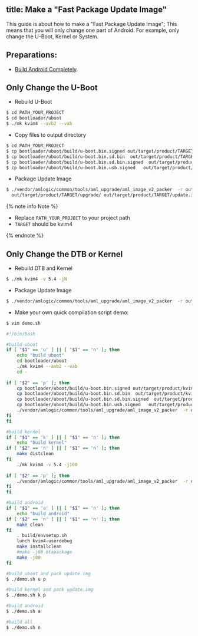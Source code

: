 title: Make a "Fast Package Update Image"
---

This guide is about how to make a "Fast Package Update Image"; This means that you will only change one part of Android. For example, only change the U-Boot, Kernel or System.

## Preparations:

* [Build Android Completely](/android/vim4/BuildAndroid.html).


## Only Change the U-Boot

* Rebuild U-Boot

```sh
$ cd PATH_YOUR_PROJECT
$ cd bootloader/uboot
$ ./mk kvim4 --avb2 --vab
```

* Copy files to output directory

```sh
$ cd PATH_YOUR_PROJECT
$ cp bootloader/uboot/build/u-boot.bin.signed out/target/product/TARGET/bootloader.img
$ cp bootloader/uboot/build/u-boot.bin.sd.bin  out/target/product/TARGET/upgrade/
$ cp bootloader/uboot/build/u-boot.bin.sd.bin.signed  out/target/product/TARGET/upgrade/
$ cp bootloader/uboot/build/u-boot.bin.usb.signed   out/target/product/TARGET/upgrade/
```
* Package Update Image

```sh
$ ./vendor/amlogic/common/tools/aml_upgrade/aml_image_v2_packer  -r out/target/product/TARGET/upgrade/aml_upgrade_package_AB_vendor_boot.conf
  out/target/product/TARGET/upgrade/ out/target/product/TARGET/update.img
```

{% note info Note %}

* Replace `PATH_YOUR_PROJECT` to your project path
* `TARGET` should be kvim4

{% endnote %}


## Only Change the DTB or Kernel

* Rebuild DTB and Kernel

```sh
$ ./mk kvim4 -v 5.4 -jN
```
* Package Update Image

```sh
$ ./vendor/amlogic/common/tools/aml_upgrade/aml_image_v2_packer  -r out/target/product/TARGET/upgrade/aml_upgrade_package_AB_vendor_boot.conf  out/target/product/TARGET/upgrade/ out/target/product/TARGET/update.img
```

* Make your own quick compilation script demo:

```sh
$ vim demo.sh
```
```sh
#!/bin/bash

#build uboot
if [ "$1" == 'u' ] || [ "$1" == 'n' ]; then	
	echo "build uboot"
	cd bootloader/uboot
	./mk kvim4 --avb2 --vab 
	cd -
	
if [ "$2" == 'p' ]; then	
	cp bootloader/uboot/build/u-boot.bin.signed out/target/product/kvim4/bootloader.img
	cp bootloader/uboot/build/u-boot.bin.sd.bin  out/target/product/kvim4/upgrade/
	cp bootloader/uboot/build/u-boot.bin.sd.bin.signed  out/target/product/kvim4/upgrade/
	cp bootloader/uboot/build/u-boot.bin.usb.signed   out/target/product/kvim4/upgrade/
	./vendor/amlogic/common/tools/aml_upgrade/aml_image_v2_packer  -r out/target/product/kvim4/upgrade/aml_upgrade_package_AB_vendor_boot.conf out/target/product/kvim4/upgrade out/target/product/kvim4/update.img
fi	
fi

#build kernel
if [ "$1" == 'k' ] || [ "$1" == 'n' ]; then
	echo "build kernel"
if [ "$2" == 'n' ] || [ "$1" == 'n' ]; then
	make distclean
fi	
	./mk kvim4 -v 5.4 -j100
	
if [ "$2" == 'p' ]; then	
	./vendor/amlogic/common/tools/aml_upgrade/aml_image_v2_packer  -r out/target/product/kvim4/upgrade/aml_upgrade_package_AB_vendor_boot.conf out/target/product/kvim4/upgrade out/target/product/kvim4/update.img
fi		
fi

#build android
if [ "$1" == 'a' ] || [ "$1" == 'n' ]; then
	echo "build android"
if [ "$2" == 'n' ] || [ "$1" == 'n' ]; then
	make clean
fi	 
	. build/envsetup.sh 
	lunch kvim4-userdebug 
	make installclean
	#make -j80 otapackage
	make -j80
fi
```

```sh
#build uboot and pack update.img
$ ./demo.sh u p

#build kernel and pack update.img
$ ./demo.sh k p

#build android
$ ./demo.sh a

#build all
$ ./demo.sh n
```